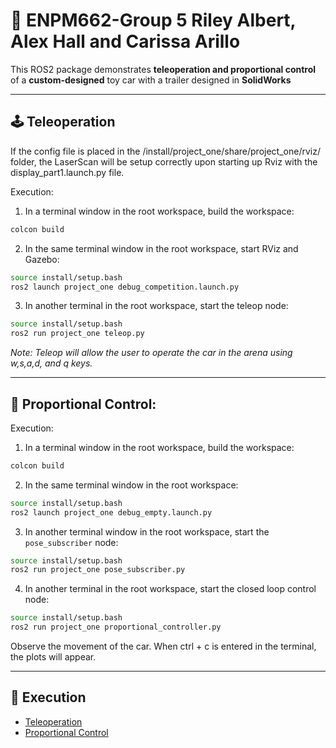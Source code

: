 # 🏫 ENPM662-Group 5 Riley Albert, Alex Hall and Carissa Arillo

This ROS2 package demonstrates **teleoperation and proportional control** of a **custom-designed** toy car with a trailer designed in **SolidWorks**

---

## 🕹️ Teleoperation

If the config file is placed in the <root workspace>/install/project_one/share/project_one/rviz/ folder, the LaserScan will be setup correctly upon starting up Rviz with the display_part1.launch.py file. 

Execution:

1. In a terminal window in the root workspace, build the workspace:
   
```bash
colcon build
```

2. In the same terminal window in the root workspace, start RViz and Gazebo:
   
```bash
source install/setup.bash
ros2 launch project_one debug_competition.launch.py
```

3. In another terminal in the root workspace, start the teleop node:
```bash
source install/setup.bash
ros2 run project_one teleop.py
```

*Note: Teleop will allow the user to operate the car in the arena using w,s,a,d, and q keys.*

---

## 🧠 Proportional Control:

Execution:

1. In a terminal window in the root workspace, build the workspace:

```bash
colcon build
```

2. In the same terminal window in the root workspace:

```bash
source install/setup.bash
ros2 launch project_one debug_empty.launch.py
```

3. In another terminal window in the root workspace, start the `pose_subscriber` node:

```bash
source install/setup.bash
ros2 run project_one pose_subscriber.py
```

4. In another terminal in the root workspace, start the closed loop control node:

```bash
source install/setup.bash
ros2 run project_one proportional_controller.py
```

Observe the movement of the car. When ctrl + c is entered in the terminal, the plots will appear.

---

## 🎥 Execution

- [Teleoperation](https://drive.google.com/file/d/1D8-hF6ZDiEbGhcGJF3loK9Fkj2LDi-zo/view?usp=sharing)
- [Proportional Control](https://drive.google.com/file/d/1pltz6T_K9bOQBhY81XqEgg7sT0FY-u-M/view?usp=drive_link)

